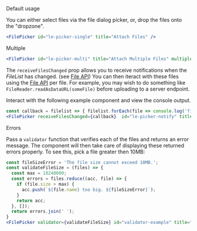 Default usage

You can either select files via the file dialog picker, or, drop
the files onto the "dropzone".

```jsx
<FilePicker id="le-picker-single" title="Attach Files" />
```

Multiple

```jsx
<FilePicker id="le-picker-multi" title="Attach Multiple Files" multiple='multiple' />
```

The `receiveFilesChanged` prop allows you to receive notifications when
the _FileList_ has changed. (see
[File API](https://developer.mozilla.org/en-US/docs/Web/API/File_and_Directory_Entries_API))
You can then iteract with these files using the [File API](https://developer.mozilla.org/en-US/docs/Web/API/FileReader/readAsDataURL)
per file. For example, you may wish to do something like
`FileReader.readAsDataURL(someFile)` before uploading to a server endpoint.

Interact with the following example component and view the console output.

```jsx
const callback = filelist => { filelist.forEach(file => console.log('file: ', file)) }
<FilePicker receiveFilesChanged={callback}  id="le-picker-notify" title="Attach" multiple='multiple' />
```

Errors

Pass a `validator` function that verifies each of the files and returns an
error message. The component will then take care of displaying these returned
errors properly. To see this, pick a file greater then 10MB:

```jsx
const fileSizeError = 'The file size cannot exceed 10MB.';
const validateFileSize = (files) => {
  const max = 10240000;
  const errors = files.reduce((acc, file) => {
    if (file.size > max) {
      acc.push(`${file.name} too big. ${fileSizeError}`);
    }
    return acc;
  }, []);
  return errors.join(' ');
}
<FilePicker validator={validateFileSize} id="validator-example" title="Attach Files" />
```
